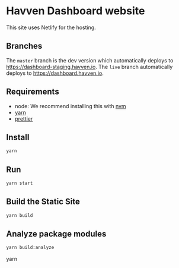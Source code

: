 # Havven Dashboard website

This site uses Netlify for the hosting.

## Branches

The `master` branch is the dev version which automatically deploys to https://dashboard-staging.havven.io.
The `live` branch automatically deploys to https://dashboard.havven.io.

## Requirements

- node: We recommend installing this with [nvm](https://github.com/creationix/nvm)
- [yarn](https://yarnpkg.com/lang/en/docs/install/)
- [prettier](https://marketplace.visualstudio.com/items?itemName=esbenp.prettier-vscode)

## Install

```sh
yarn
```

## Run

```sh
yarn start
```


## Build the Static Site

```sh
yarn build
```

## Analyze package modules

```sh
yarn build:analyze
```

yarn 